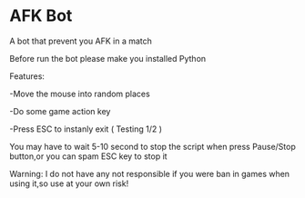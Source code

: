 # AFK Bot
A bot that prevent you AFK in a match 

Before run the bot please make you installed Python 

Features:

-Move the mouse into random places

-Do some game action key

-Press ESC to instanly exit ( Testing 1/2 )

You may have to wait 5-10 second to stop the script when press Pause/Stop button,or you can spam ESC key to stop it

Warning: I do not have any not responsible if you were ban in games when using it,so use at your own risk!
